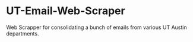 # UT-Email-Web-Scraper
Web Scrapper for consolidating a bunch of emails from various UT Austin departments.
